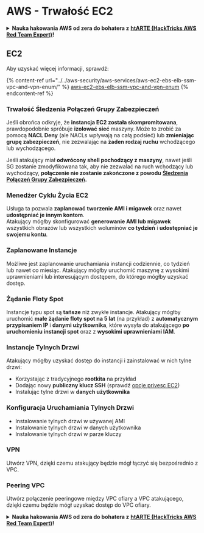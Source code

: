 # AWS - Trwałość EC2

<details>

<summary><strong>Nauka hakowania AWS od zera do bohatera z</strong> <a href="https://training.hacktricks.xyz/courses/arte"><strong>htARTE (HackTricks AWS Red Team Expert)</strong></a><strong>!</strong></summary>

Inne sposoby wsparcia HackTricks:

* Jeśli chcesz zobaczyć swoją **firmę reklamowaną w HackTricks** lub **pobrać HackTricks w formacie PDF**, sprawdź [**PLANY SUBSKRYPCYJNE**](https://github.com/sponsors/carlospolop)!
* Zdobądź [**oficjalne gadżety PEASS & HackTricks**](https://peass.creator-spring.com)
* Odkryj [**Rodzinę PEASS**](https://opensea.io/collection/the-peass-family), naszą kolekcję ekskluzywnych [**NFT**](https://opensea.io/collection/the-peass-family)
* **Dołącz do** 💬 [**grupy Discord**](https://discord.gg/hRep4RUj7f) lub [**grupy telegramowej**](https://t.me/peass) lub **śledź** nas na **Twitterze** 🐦 [**@hacktricks_live**](https://twitter.com/hacktricks_live)**.**
* **Podziel się swoimi sztuczkami hakerskimi, przesyłając PR-y do** [**HackTricks**](https://github.com/carlospolop/hacktricks) i [**HackTricks Cloud**](https://github.com/carlospolop/hacktricks-cloud) na GitHubie.

</details>

## EC2

Aby uzyskać więcej informacji, sprawdź:

{% content-ref url="../../aws-security/aws-services/aws-ec2-ebs-elb-ssm-vpc-and-vpn-enum/" %}
[aws-ec2-ebs-elb-ssm-vpc-and-vpn-enum](../../aws-security/aws-services/aws-ec2-ebs-elb-ssm-vpc-and-vpn-enum/)
{% endcontent-ref %}

### Trwałość Śledzenia Połączeń Grupy Zabezpieczeń

Jeśli obrońca odkryje, że **instancja EC2 została skompromitowana**, prawdopodobnie spróbuje **izolować** **sieć** maszyny. Może to zrobić za pomocą **NACL Deny** (ale NACLs wpływają na całą podsieć) lub **zmieniając grupę zabezpieczeń**, nie zezwalając na **żaden rodzaj ruchu** wchodzącego lub wychodzącego.

Jeśli atakujący miał **odwrócony shell pochodzący z maszyny**, nawet jeśli SG zostanie zmodyfikowana tak, aby nie zezwalać na ruch wchodzący lub wychodzący, **połączenie nie zostanie zakończone z powodu** [**Śledzenia Połączeń Grupy Zabezpieczeń**](https://docs.aws.amazon.com/AWSEC2/latest/UserGuide/security-group-connection-tracking.html)**.**

### Menedżer Cyklu Życia EC2

Usługa ta pozwala **zaplanować** **tworzenie AMI i migawek** oraz nawet **udostępniać je innym kontom**.\
Atakujący mógłby skonfigurować **generowanie AMI lub migawek** wszystkich obrazów lub wszystkich woluminów **co tydzień** i **udostępniać je swojemu kontu**.

### Zaplanowane Instancje

Możliwe jest zaplanowanie uruchamiania instancji codziennie, co tydzień lub nawet co miesiąc. Atakujący mógłby uruchomić maszynę z wysokimi uprawnieniami lub interesującym dostępem, do którego mógłby uzyskać dostęp.

### Żądanie Floty Spot

Instancje typu spot są **tańsze** niż zwykłe instancje. Atakujący mógłby uruchomić **małe żądanie floty spot na 5 lat** (na przykład) z **automatycznym przypisaniem IP** i **danymi użytkownika**, które wysyła do atakującego **po uruchomieniu instancji spot** oraz z **wysokimi uprawnieniami IAM**.

### Instancje Tylnych Drzwi

Atakujący mógłby uzyskać dostęp do instancji i zainstalować w nich tylne drzwi:

* Korzystając z tradycyjnego **rootkita** na przykład
* Dodając nowy **publiczny klucz SSH** (sprawdź [opcje privesc EC2](../../aws-security/aws-privilege-escalation/aws-ec2-privesc.md))
* Instalując tylne drzwi w **danych użytkownika**

### **Konfiguracja Uruchamiania Tylnych Drzwi**

* Instalowanie tylnych drzwi w używanej AMI
* Instalowanie tylnych drzwi w danych użytkownika
* Instalowanie tylnych drzwi w parze kluczy

### VPN

Utwórz VPN, dzięki czemu atakujący będzie mógł łączyć się bezpośrednio z VPC.

### Peering VPC

Utwórz połączenie peeringowe między VPC ofiary a VPC atakującego, dzięki czemu będzie mógł uzyskać dostęp do VPC ofiary.

<details>

<summary><strong>Nauka hakowania AWS od zera do bohatera z</strong> <a href="https://training.hacktricks.xyz/courses/arte"><strong>htARTE (HackTricks AWS Red Team Expert)</strong></a><strong>!</strong></summary>

Inne sposoby wsparcia HackTricks:

* Jeśli chcesz zobaczyć swoją **firmę reklamowaną w HackTricks** lub **pobrać HackTricks w formacie PDF**, sprawdź [**PLANY SUBSKRYPCYJNE**](https://github.com/sponsors/carlospolop)!
* Zdobądź [**oficjalne gadżety PEASS & HackTricks**](https://peass.creator-spring.com)
* Odkryj [**Rodzinę PEASS**](https://opensea.io/collection/the-peass-family), naszą kolekcję ekskluzywnych [**NFT**](https://opensea.io/collection/the-peass-family)
* **Dołącz do** 💬 [**grupy Discord**](https://discord.gg/hRep4RUj7f) lub [**grupy telegramowej**](https://t.me/peass) lub **śledź** nas na **Twitterze** 🐦 [**@hacktricks_live**](https://twitter.com/hacktricks_live)**.**
* **Podziel się swoimi sztuczkami hakerskimi, przesyłając PR-y do** [**HackTricks**](https://github.com/carlospolop/hacktricks) i [**HackTricks Cloud**](https://github.com/carlospolop/hacktricks-cloud) na GitHubie.

</details>
